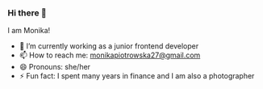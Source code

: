 ### Hi there 👋

I am Monika!  

- 🔭 I’m currently working as a junior frontend developer
- 📫 How to reach me: monikapiotrowska27@gmail.com
- 😄 Pronouns: she/her
- ⚡ Fun fact: I spent many years in finance and I am also a photographer

